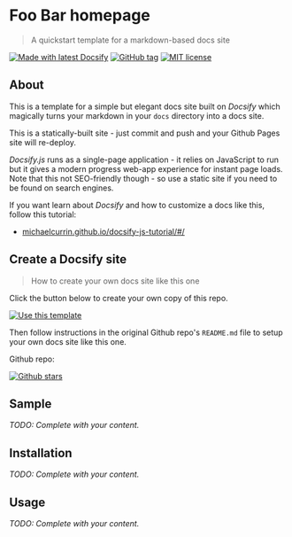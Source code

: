 <!-- TODO: Update with your values. -->
# Foo Bar homepage
> A quickstart template for a markdown-based docs site

 <!-- TODO: Update repo links and change license type if not MIT. -->
[![Made with latest Docsify](https://img.shields.io/npm/v/docsify/latest?label=docsify)](https://docsify.js.org/)
[![GitHub tag](https://img.shields.io/github/tag/My-Github-Username/foo-bar.svg)](https://GitHub.com/My-Github-Username/foo-bar/tags/)
[![MIT license](https://img.shields.io/badge/License-MIT-blue.svg)](https://github.com/My-Github-Username/foo-bar/blob/master/README#license)


<!-- TODO: You can delete the About and Create a Docsify site sections if you create a new project from this template -->

## About

This is a template for a simple but elegant docs site built on _Docsify_ which magically turns your markdown in your `docs` directory into a docs site. 

This is a statically-built site - just commit and push and your Github Pages site will re-deploy.

_Docsify.js_ runs as a single-page application - it relies on JavaScript to run but it gives a modern progress web-app experience for instant page loads. Note that this not SEO-friendly though - so use a static site if you need to be found on search engines.

If you want learn about _Docsify_ and how to customize a docs like this, follow this tutorial:

- [michaelcurrin.github.io/docsify-js-tutorial/#/](https://michaelcurrin.github.io/docsify-js-tutorial/#/)


## Create a Docsify site
> How to create your own docs site like this one

Click the button below to create your own copy of this repo.

[![Use this template](https://img.shields.io/badge/Use_this_template-2ea44f.svg?style=for-the-badge)](https://github.com/My-Github-Username/foo-bar/generate)

Then follow instructions in the original Github repo's `README.md` file to setup your own docs site like this one.

Github repo:

[![Github stars](https://img.shields.io/github/stars/My-Github-Username/foo-bar?style=social)](https://github.com/My-Github-Username/foo-bar/)


<!-- TODO: Replace the body below with your headings and content. Or remove these sections and rather use customize the sidebar to point to each file. -->

## Sample

_TODO: Complete with your content._


## Installation

_TODO: Complete with your content._


## Usage

_TODO: Complete with your content._
